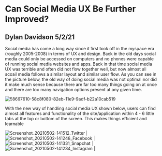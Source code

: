 # Can Social Media UX Be Further Improved?

## Dylan Davidson 5/2/21

Social media has come a long way since it first took off in the myspace era (roughly 2005-2008) in terms of UX and design. Back in the old days social media could only be accessed on computers and no phones were capable of running social media websites and apps. Back in that time social media UX was terrible and often did not flow together well, but now almost all scoail media follows a similar layout and similar user flow. As you can see in the picture below, the old way of doing social media was not optimal nor did it make much sense because there are far too many things going on at once and there are too many navigation options present at any given time. 

![58667610-58c8f080-82eb-11e9-9adf-b22a10cab519](https://user-images.githubusercontent.com/14100088/116828429-68928480-ab53-11eb-9e4c-3dd74406ab43.png)

With the new way of handling social media UX shown below, users can find almost all features and functionality of the site/application within 4 - 6 little tabs at the top or bottom of the screen. This makes things efficient and learnable

![Screenshot_20210502-141512_Twitter](https://user-images.githubusercontent.com/14100088/116828287-99be8500-ab52-11eb-8189-b748e7117440.jpg) |
![Screenshot_20210502-141248_Facebook](https://user-images.githubusercontent.com/14100088/116828289-9aefb200-ab52-11eb-8150-7b2617766ea1.jpg) |
![Screenshot_20210502-141331_Snapchat](https://user-images.githubusercontent.com/14100088/116828292-9c20df00-ab52-11eb-8669-f304a5e1b2a1.jpg) |
![Screenshot_20210502-141234_Instagram](https://user-images.githubusercontent.com/14100088/116828294-9d520c00-ab52-11eb-908e-9276207b6bc6.jpg) |

